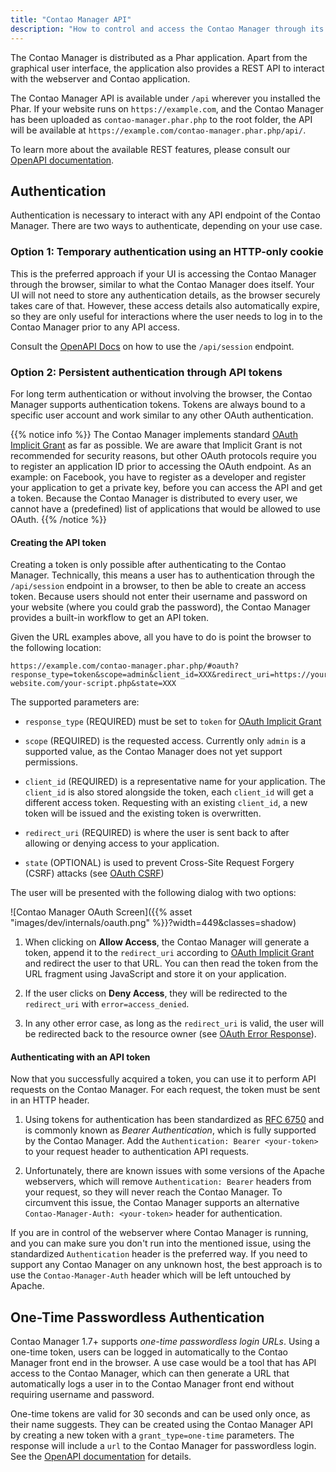 ```yaml
---
title: "Contao Manager API"
description: "How to control and access the Contao Manager through its REST API."
---
```



The Contao Manager is distributed as a Phar application. Apart from the graphical user interface,
the application also provides a REST API to interact with the webserver and Contao application.

The Contao Manager API is available under `/api` wherever you installed the Phar. 
If your website runs on `https://example.com`, and the Contao Manager has been uploaded as 
`contao-manager.phar.php` to the root folder, the API will be available at 
`https://example.com/contao-manager.phar.php/api/`.

To learn more about the available REST features, please consult our [OpenAPI documentation][API].


## Authentication

Authentication is necessary to interact with any API endpoint of the Contao Manager. 
There are two ways to authenticate, depending on your use case.


### Option 1: Temporary authentication using an HTTP-only cookie
    
This is the preferred approach if your UI is accessing the Contao Manager through the
browser, similar to what the Contao Manager does itself. Your UI will not need
to store any authentication details, as the browser securely takes care of that.
However, these access details also automatically expire, so they are only useful for
interactions where the user needs to log in to the Contao Manager prior to any API access.

Consult the [OpenAPI Docs][API] on how to use the `/api/session` endpoint.


### Option 2: Persistent authentication through API tokens

For long term authentication or without involving the browser, the Contao Manager
supports authentication tokens. Tokens are always bound to a specific user account
and work similar to any other OAuth authentication.

{{% notice info %}}
The Contao Manager implements standard [OAuth Implicit Grant][OAuth] as far as possible. We are aware that Implicit Grant is 
not recommended for security reasons, but other OAuth protocols require you to register an application ID prior to 
accessing the OAuth endpoint. As an example: on Facebook, you have to register as a developer and register your 
application to get a private key, before you can access the API and get a token. Because the Contao Manager is 
distributed to every user, we cannot have a (predefined) list of applications that would be allowed to use OAuth.
{{% /notice %}}


#### Creating the API token

Creating a token is only possible after authenticating to the Contao Manager. Technically,
this means a user has to authentication through the `/api/session` endpoint in a browser,
to then be able to create an access token. Because users should not enter their username
and password on your website (where you could grab the password), the Contao Manager provides
a built-in workflow to get an API token.

Given the URL examples above, all you have to do is point the browser to the following location:

```
https://example.com/contao-manager.phar.php/#oauth?response_type=token&scope=admin&client_id=XXX&redirect_uri=https://your-website.com/your-script.php&state=XXX
``` 

The supported parameters are:

- `response_type` (REQUIRED) must be set to `token` for [OAuth Implicit Grant][OAuth]

- `scope` (REQUIRED) is the requested access. Currently only `admin` is a supported value, as the Contao Manager does not yet
  support permissions.
  
- `client_id` (REQUIRED) is a representative name for your application. The `client_id` is also stored alongside the token, 
  each `client_id` will get a different access token. Requesting with an existing `client_id`, a new token will be 
  issued and the existing token is overwritten.
 
- `redirect_uri` (REQUIRED) is where the user is sent back to after allowing or denying access to your application.

- `state` (OPTIONAL) is used to prevent Cross-Site Request Forgery (CSRF) attacks (see [OAuth CSRF][CSRF])
   
 
The user will be presented with the following dialog with two options:

![Contao Manager OAuth Screen]({{% asset "images/dev/internals/oauth.png" %}}?width=449&classes=shadow)

1. When clicking on **Allow Access**, the Contao Manager will generate a token, append it to the
  `redirect_uri` according to [OAuth Implicit Grant][Response] and redirect the user to that URL. 
   You can then read the token from the URL fragment using JavaScript and store it on your application.
   
2. If the user clicks on **Deny Access**, they will be redirected to the `redirect_uri` with `error=access_denied`.

3. In any other error case, as long as the `redirect_uri` is valid, the user will be redirected back to the resource 
   owner (see [OAuth Error Response][Error]). 


#### Authenticating with an API token

Now that you successfully acquired a token, you can use it to perform API requests on the Contao Manager.
For each request, the token must be sent in an HTTP header.

1. Using tokens for authentication has been standardized as [RFC 6750][rfc6750] and is commonly known as _Bearer Authentication_,
   which is fully supported by the Contao Manager. Add the `Authentication: Bearer <your-token>` to your request header to authentication API requests.

2. Unfortunately, there are known issues with some versions of the Apache webservers, which will remove `Authentication: Bearer` headers
   from your request, so they will never reach the Contao Manager. To circumvent this issue, the Contao Manager supports an alternative
   `Contao-Manager-Auth: <your-token>` header for authentication.
   
If you are in control of the webserver where Contao Manager is running, and you can make sure you don't run into the mentioned issue, using
the standardized `Authentication` header is the preferred way. If you need to support any Contao Manager on any unknown host, the best
approach is to use the `Contao-Manager-Auth` header which will be left untouched by Apache.


## One-Time Passwordless Authentication

Contao Manager 1.7+ supports _one-time passwordless login URLs_. Using a one-time token, users can be logged in 
automatically to the Contao Manager front end in the browser. A use case would be a tool that has API access to the 
Contao Manager, which can then generate a URL that automatically logs a user in to the Contao Manager front end without 
requiring username and password.

One-time tokens are valid for 30 seconds and can be used only once, as their name suggests. They can be created using 
the Contao Manager API by creating a new token with a `grant_type=one-time` parameters. The response will include
a `url` to the Contao Manager for passwordless login. See the [OpenAPI documentation][grant-type] for details.


[API]: https://contao.github.io/contao-manager/api/index.html
[rfc6750]: https://datatracker.ietf.org/doc/html/rfc6750
[OAuth]: https://datatracker.ietf.org/doc/html/rfc6749#section-4.2
[Response]: https://datatracker.ietf.org/doc/html/rfc6749#section-4.2.2
[Error]: https://datatracker.ietf.org/doc/html/rfc6749#section-4.2.2.1
[CSRF]: https://datatracker.ietf.org/doc/html/rfc6749#section-10.12
[grant-type]: https://contao.github.io/contao-manager/api/index.html#tag/Users/paths/~1api~1users~1%7Busername%7D~1tokens/post
